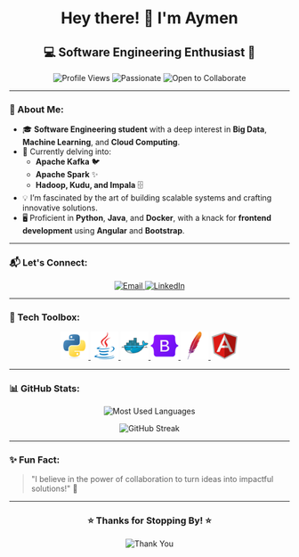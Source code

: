 <h1 align="center">Hey there! 👋 I'm Aymen</h1>
<h2 align="center">💻 Software Engineering Enthusiast 🚀</h2>

<p align="center">
  <img src="https://komarev.com/ghpvc/?username=aymen-kacem&label=Profile%20views&color=0e75b6&style=flat" alt="Profile Views" />
  <img src="https://img.shields.io/badge/-Passionate-5A9AFC?style=flat&logo=flutter&logoColor=white" alt="Passionate" />
  <img src="https://img.shields.io/badge/-Open%20to%20Collaborate-44CC11?style=flat&logo=github" alt="Open to Collaborate" />
</p>

---

### 🌟 About Me:
- 🎓 **Software Engineering student** with a deep interest in **Big Data**, **Machine Learning**, and **Cloud Computing**.  
- 🌱 Currently delving into:
  - **Apache Kafka** 🐦  
  - **Apache Spark** ✨  
  - **Hadoop, Kudu, and Impala** 🗄️  
- 💡 I’m fascinated by the art of building scalable systems and crafting innovative solutions.  
- 🖥️ Proficient in **Python**, **Java**, and **Docker**, with a knack for **frontend development** using **Angular** and **Bootstrap**.

---

### 📬 Let's Connect:
<p align="center">
  <a href="mailto:aymenkacem2019@gmail.com">
    <img src="https://img.shields.io/badge/-Email%20Me-D14836?style=for-the-badge&logo=gmail&logoColor=white" alt="Email" />
  </a>
  <a href="https://www.linkedin.com/in/aymen-kacem-96b571291/" target="_blank">
    <img src="https://img.shields.io/badge/-LinkedIn-0077B5?style=for-the-badge&logo=linkedin&logoColor=white" alt="LinkedIn" />
  </a>
</p>

---

### 🔧 Tech Toolbox:
<p align="center">
  <a href="https://www.python.org" target="_blank">
    <img src="https://raw.githubusercontent.com/devicons/devicon/master/icons/python/python-original.svg" alt="Python" width="50" height="50" />
  </a>
  <a href="https://www.java.com" target="_blank">
    <img src="https://raw.githubusercontent.com/devicons/devicon/master/icons/java/java-original.svg" alt="Java" width="50" height="50" />
  </a>
  <a href="https://www.docker.com/" target="_blank">
    <img src="https://raw.githubusercontent.com/devicons/devicon/master/icons/docker/docker-original.svg" alt="Docker" width="50" height="50" />
  </a>
  <a href="https://getbootstrap.com/" target="_blank">
    <img src="https://raw.githubusercontent.com/devicons/devicon/master/icons/bootstrap/bootstrap-original.svg" alt="Bootstrap" width="50" height="50" />
  </a>
  <a href="https://www.apache.org/" target="_blank">
    <img src="https://raw.githubusercontent.com/devicons/devicon/master/icons/apache/apache-original.svg" alt="Apache" width="50" height="50" />
  </a>
  <a href="https://angular.io/" target="_blank">
    <img src="https://raw.githubusercontent.com/devicons/devicon/master/icons/angularjs/angularjs-original.svg" alt="Angular" width="50" height="50" />
  </a>
</p>

---

### 📊 GitHub Stats:
<p align="center">
  <img src="https://github-readme-stats.vercel.app/api/top-langs/?username=aymen-kacem&layout=compact&langs_count=10&theme=radical" alt="Most Used Languages" />
</p>

<p align="center">
  <img src="https://github-readme-streak-stats.herokuapp.com/?user=aymen-kacem&theme=radical" alt="GitHub Streak" />
</p>

---

### ✨ Fun Fact:
> "I believe in the power of collaboration to turn ideas into impactful solutions!" 🌟

---

<h3 align="center">⭐️ Thanks for Stopping By! ⭐️</h3>
<p align="center">
  <img src="https://media.giphy.com/media/xT9IgzoKnwFNmISR8I/giphy.gif" alt="Thank You" width="100" height="100" />
</p>
